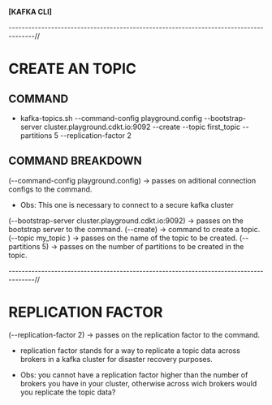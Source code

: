 **[KAFKA CLI]**

--------------------------------------------------------------------------------------//

# CREATE AN TOPIC

## COMMAND
- kafka-topics.sh --command-config playground.config --bootstrap-server cluster.playground.cdkt.io:9092 --create --topic first_topic --partitions 5 --replication-factor 2

## COMMAND BREAKDOWN
(--command-config playground.config) -> passes on aditional connection configs to the command.
* Obs: This one is necessary to connect to a secure kafka cluster

(--bootstrap-server cluster.playground.cdkt.io:9092) -> passes on the bootstrap server to the command.
(--create) -> command to create a topic.
(--topic my_topic ) -> passes on the name of the topic to be created.
(--partitions 5) -> passes on the number of partitions to be created in the topic.

--------------------------------------------------------------------------------------//

# REPLICATION FACTOR
(--replication-factor 2) -> passes on the replication factor to the command.

* replication factor stands for a way to replicate a topic data across brokers in a kafka cluster for disaster recovery purposes.
- Obs: you cannot have a replication factor higher than the number of brokers you have in your cluster, otherwise across wich brokers would you replicate the topic data?